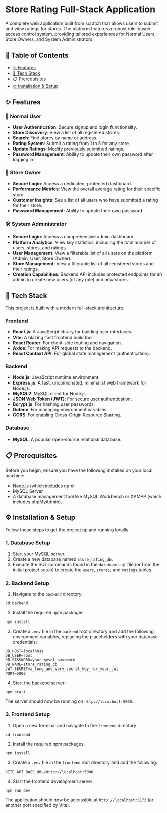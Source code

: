 # Store Rating Full-Stack Application

A complete web application built from scratch that allows users to submit and view ratings for stores. The platform features a robust role-based access control system, providing tailored experiences for Normal Users, Store Owners, and System Administrators.

## 📖 Table of Contents

* [✨ Features](#-features)
* [🚀 Tech Stack](#-tech-stack)
* [📋 Prerequisites](#-prerequisites)
* [⚙️ Installation & Setup](#️-installation--setup)

## ✨ Features

### 👤 Normal User

* **User Authentication**: Secure signup and login functionality.
* **Store Discovery**: View a list of all registered stores.
* **Search**: Find stores by name or address.
* **Rating System**: Submit a rating from 1 to 5 for any store.
* **Update Ratings**: Modify previously submitted ratings.
* **Password Management**: Ability to update their own password after logging in.

### 🏪 Store Owner

* **Secure Login**: Access a dedicated, protected dashboard.
* **Performance Metrics**: View the overall average rating for their specific store.
* **Customer Insights**: See a list of all users who have submitted a rating for their store.
* **Password Management**: Ability to update their own password.

### 🛠️ System Administrator

* **Secure Login**: Access a comprehensive admin dashboard.
* **Platform Analytics**: View key statistics, including the total number of users, stores, and ratings.
* **User Management**: View a filterable list of all users on the platform (Admin, User, Store Owner).
* **Store Management**: View a filterable list of all registered stores and their ratings.
* **Creation Capabilities**: Backend API includes protected endpoints for an admin to create new users (of any role) and new stores.

## 🚀 Tech Stack

This project is built with a modern full-stack architecture.

### Frontend

* **React.js**: A JavaScript library for building user interfaces.
* **Vite**: A blazing-fast frontend build tool.
* **React Router**: For client-side routing and navigation.
* **Axios**: For making API requests to the backend.
* **React Context API**: For global state management (authentication).

### Backend

* **Node.js**: JavaScript runtime environment.
* **Express.js**: A fast, unopinionated, minimalist web framework for Node.js.
* **MySQL2**: MySQL client for Node.js.
* **JSON Web Token (JWT)**: For secure user authentication.
* **Bcrypt.js**: For hashing user passwords.
* **Dotenv**: For managing environment variables.
* **CORS**: For enabling Cross-Origin Resource Sharing.

### Database

* **MySQL**: A popular open-source relational database.

## 📋 Prerequisites

Before you begin, ensure you have the following installed on your local machine:

* Node.js (which includes npm)
* MySQL Server
* A database management tool like MySQL Workbench or XAMPP (which includes phpMyAdmin).

## ⚙️ Installation & Setup

Follow these steps to get the project up and running locally.

### 1. Database Setup

1. Start your MySQL server.
2. Create a new database named `store_rating_db`.
3. Execute the SQL commands found in the `database.sql` file (or from the initial project setup) to create the `users`, `stores`, and `ratings` tables.

### 2. Backend Setup

1. Navigate to the `backend` directory:
```
cd backend
```
2. Install the required npm packages:
```
npm install
```

3. Create a `.env` file in the `backend` root directory and add the following environment variables, replacing the placeholders with your database credentials:
```
DB_HOST=localhost
DB_USER=root
DB_PASSWORD=your_mysql_password
DB_NAME=store_rating_db
JWT_SECRET=a_long_and_very_secret_key_for_your_jwt
PORT=5000
```
4. Start the backend server:
```
npm start
```
The server should now be running on `http://localhost:5000`.

### 3. Frontend Setup

1. Open a new terminal and navigate to the `frontend` directory:
```
cd frontend
```
2. Install the required npm packages:
```
npm install
```
3. Create a `.env` file in the `frontend` root directory and add the following:
```
VITE_API_BASE_URL=http://localhost:5000
```
4. Start the frontend development server:
```
npm run dev
```
The application should now be accessible at `http://localhost:5173` (or another port specified by Vite).
